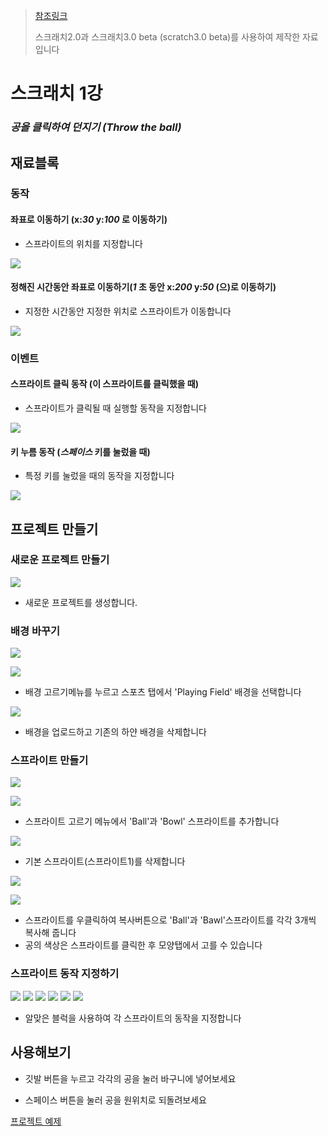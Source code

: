 > [참조링크](https://scratch.mit.edu/projects/172506708/)
>
> 스크래치2.0과 스크래치3.0 beta (scratch3.0 beta)를 사용하여 제작한 자료입니다



# 스크래치 1강

### *공을 클릭하여 던지기 (Throw the ball)*



## 재료블록



### 동작

#### 좌표로 이동하기 (x:*30* y:*100* 로 이동하기)

- 스프라이트의 위치를 지정합니다

![](./resources/motion-go_to.png)

#### 정해진 시간동안 좌표로 이동하기(*1* 초 동안 x:*200* y:*50* (으)로 이동하기)

- 지정한 시간동안 지정한 위치로 스프라이트가 이동합니다

![](./resources/motion-glide.png)



### 이벤트

#### 스프라이트 클릭 동작 (이 스프라이트를 클릭했을 때)

- 스프라이트가 클릭될 때 실행할 동작을 지정합니다

![](./resources/event-clicked.png)

#### 키 누름 동작 (*스페이스* 키를 눌렀을 때)

- 특정 키를 눌렀을 때의 동작을 지정합니다

![](./resources/event-key_pressed.png)



## 프로젝트 만들기

### 새로운 프로젝트 만들기

![](./resources/new_project.png)

- 새로운 프로젝트를 생성합니다.



### 배경 바꾸기

![](./resources/21_1.png)

![](./resources/1_1.png)

- 배경 고르기메뉴를 누르고 스포츠 탭에서 'Playing Field' 배경을 선택합니다

![](./resources/1_2.png)

- 배경을 업로드하고 기존의 하얀 배경을 삭제합니다



### 스프라이트 만들기

![](./resources/1_3.png)

![](./resources/1_4.png)

- 스프라이트 고르기 메뉴에서 'Ball'과 'Bowl' 스프라이트를 추가합니다

![](./resources/1_5.png)

- 기본 스프라이트(스프라이트1)를 삭제합니다

![](./resources/1_6.png)

![](./resources/1_7.png)

- 스프라이트를 우클릭하여 복사버튼으로 'Ball'과 'Bawl'스프라이트를 각각 3개씩 복사해 줍니다
- 공의 색상은 스프라이트를 클릭한 후 모양탭에서 고를 수 있습니다



### 스프라이트 동작 지정하기

![](./resources/1_8.png)
![](./resources/1_9.png)
![](./resources/1_10.png)
![](./resources/1_11.png)
![](./resources/1_12.png)
![](./resources/1_13.png)

- 알맞은 블럭을 사용하여 각 스프라이트의 동작을 지정합니다



## 사용해보기

- 깃발 버튼을 누르고 각각의 공을 눌러 바구니에 넣어보세요

- 스페이스 버튼을 눌러 공을 원위치로 되돌려보세요

[프로젝트 예제](https://scratch.mit.edu/projects/267616396/)
